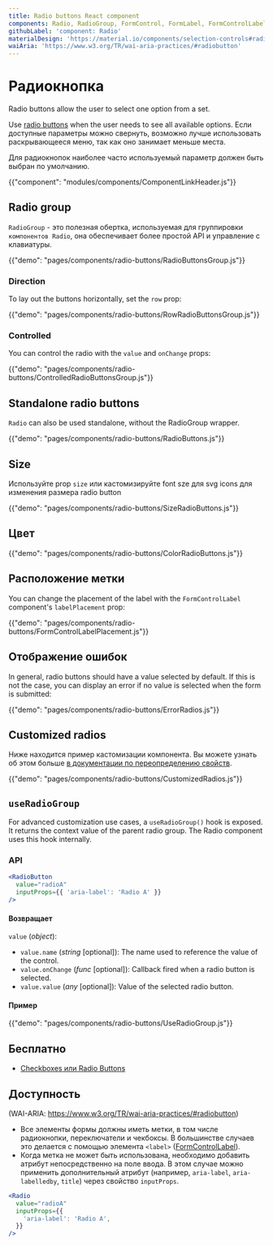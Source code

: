 ```yaml
---
title: Radio buttons React component
components: Radio, RadioGroup, FormControl, FormLabel, FormControlLabel
githubLabel: 'component: Radio'
materialDesign: 'https://material.io/components/selection-controls#radio-buttons'
waiAria: 'https://www.w3.org/TR/wai-aria-practices/#radiobutton'
---
```


# Радиокнопка

<p class="description">Radio buttons allow the user to select one option from a set.</p>

Use [radio buttons](https://material.io/design/components/selection-controls.html#radio-buttons) when the user needs to see all available options. Если доступные параметры можно свернуть, возможно лучше использовать раскрывающееся меню, так как оно занимает меньше места.

Для радиокнопок наиболее часто используемый параметр должен быть выбран по умолчанию.

{{"component": "modules/components/ComponentLinkHeader.js"}}

## Radio group

`RadioGroup` - это полезная обертка, используемая для группировки `компонентов Radio`, она обеспечивает более простой API и управление с клавиатуры.

{{"demo": "pages/components/radio-buttons/RadioButtonsGroup.js"}}

### Direction

To lay out the buttons horizontally, set the `row` prop:

{{"demo": "pages/components/radio-buttons/RowRadioButtonsGroup.js"}}

### Controlled

You can control the radio with the `value` and `onChange` props:

{{"demo": "pages/components/radio-buttons/ControlledRadioButtonsGroup.js"}}

## Standalone radio buttons

`Radio` can also be used standalone, without the RadioGroup wrapper.

{{"demo": "pages/components/radio-buttons/RadioButtons.js"}}

## Size

Используйте prop `size` или кастомизируйте font sze для svg icons для изменения размера radio button

{{"demo": "pages/components/radio-buttons/SizeRadioButtons.js"}}

## Цвет

{{"demo": "pages/components/radio-buttons/ColorRadioButtons.js"}}

## Расположение метки

You can change the placement of the label with the `FormControlLabel` component's `labelPlacement` prop:

{{"demo": "pages/components/radio-buttons/FormControlLabelPlacement.js"}}

## Отображение ошибок

In general, radio buttons should have a value selected by default. If this is not the case, you can display an error if no value is selected when the form is submitted:

{{"demo": "pages/components/radio-buttons/ErrorRadios.js"}}

## Customized radios

Ниже находится пример кастомизации компонента. Вы можете узнать об этом больше [в документации по переопределению свойств](/customization/how-to-customize/).

{{"demo": "pages/components/radio-buttons/CustomizedRadios.js"}}

## `useRadioGroup`

For advanced customization use cases, a `useRadioGroup()` hook is exposed. It returns the context value of the parent radio group. The Radio component uses this hook internally.

### API

```jsx
<RadioButton
  value="radioA"
  inputProps={{ 'aria-label': 'Radio A' }}
/>
```

#### Возвращает

`value` (_object_):

- `value.name` (_string_ [optional]): The name used to reference the value of the control.
- `value.onChange` (_func_ [optional]): Callback fired when a radio button is selected.
- `value.value` (_any_ [optional]): Value of the selected radio button.

#### Пример

{{"demo": "pages/components/radio-buttons/UseRadioGroup.js"}}

## Бесплатно

- [Checkboxes или Radio Buttons](https://www.nngroup.com/articles/checkboxes-vs-radio-buttons/)

## Доступность

(WAI-ARIA: https://www.w3.org/TR/wai-aria-practices/#radiobutton)

- Все элементы формы должны иметь метки, в том числе радиокнопки, переключатели и чекбоксы. В большинстве случаев это делается с помощью элемента `<label>` ([FormControlLabel](/api/form-control-label/)).
- Когда метка не может быть использована, необходимо добавить атрибут непосредственно на поле ввода. В этом случае можно применить дополнительный атрибут (например, `aria-label`, `aria-labelledby`, `title`) через свойство `inputProps`.

```jsx
<Radio
  value="radioA"
  inputProps={{
    'aria-label': 'Radio A',
  }}
/>
```
